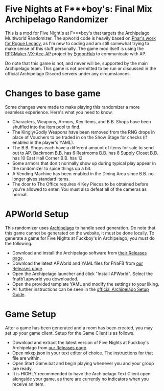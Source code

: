 # Five Nights at F***boy's: Final Mix Archipelago Randomizer
 This is a mod for Five Night's at F***boy's that targets the Archipelago Multiworld Randomizer.
 The apworld code is heavily based on [Phar's work for Rogue Legacy](https://github.com/ArchipelagoMW/Archipelago/tree/main/worlds/rogue_legacy), as I'm new to coding and am still somewhat trying to make sense of this stuff personally.
 The game mod itself is using the [RPGMaker-VX-Ace-AP](https://github.com/EggonHub/RPGMaker-VX-Ace-AP) project by [EggonHub](https://github.com/EggonHub) to communicate with AP.

 Do note that this game is not, and never will be, supported by the main Archipelago team.
 This game is not permitted to be run or discussed in the official Archipelago Discord servers under any circumstances.

# Changes to base game
 Some changes were made to make playing this randomizer a more seamless experience. Here's what you need to know.
 - Characters, Weapons, Armors, Key Items, and B.B. Shops have been shuffled into the item pool to find.
 - The Kingly/Godly Weapons have been removed from the RNG drops in place of Vouchers to be traded in on the Show Stage for checks (if enabled in the player's YAML).
 - The B.B. Shops each have a different amount of items for sale to send out to AP.
    Backroom B.B. has 6
    Restrooms B.B. has 8
    Supply Closet B.B. has 10
    East Hall Corner B.B. has 12
 - Some armors that don't normally show up during typical play appear in the randomizer to spice things up a bit.
 - A Vending Machine has been enabled in the Dining Area since B.B. no longer gives standard items.
 - The door to The Office requires 4 Key Pieces to be obtained before you're allowed to enter. You must also defeat all of the cameras as normal.

# APWorld Setup
 This randomizer uses [Archipelago](https://github.com/ArchipelagoMW/Archipelago) to handle seed generation.
 Do note that this game cannot be generated on the website, it must be done locally.
 To generate a game for Five Nights at Fuckboy's in Archipelago, you must do the following.
 - Download and install the Archipelago software from [their Releases page](https://github.com/ArchipelagoMW/Archipelago/releases/tag/0.5.0).
 - Download the latest APWorld and YAML files for FNaFB from [our Releases page](https://github.com/Scrungip/FNaFBAP/releases).
 - Open the Archipelago launcher and click "Install APWorld". Select the fnafb1.apworld you downloaded.
 - Open the provided template YAML and modify the settings to your liking.
 - All further instructions can be seen in the [official Archipelago Setup Guide](https://archipelago.gg/tutorial/Archipelago/setup/en#on-your-local-installation).

# Game Setup
 After a game has been generated and a room has been created, you may set up your game client.
 Setup for the Game Client is as follows.
 - Download and extract the latest version of Five Nights at Fuckboy's Archipelago from [our Releases page](https://github.com/Scrungip/FNaFBAP/releases).
 - Open mkxp.json in your text editor of choice. The instructions for that file are within.
 - Open Start Game.bat and begin playing whenever you and your group are ready.
 - It is HIGHLY recommended to have the Archipelago Text Client open alongside your game, as there are currently no indicators when you receive an item.
